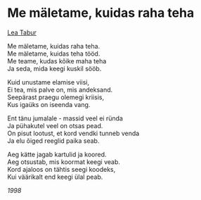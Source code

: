 # Me mäletame, kuidas raha teha

[Lea Tabur](./)

Me mäletame, kuidas raha teha.  
Me mäletame, kuidas teha tööd.  
Me teame, kudas kõike maha teha  
Ja seda, mida keegi kuskil sööb.

Kuid unustame elamise viisi,  
Ei tea, mis palve on, mis andeksand.  
Seepärast praegu olemegi kriisis,  
Kus igaüks on iseenda vang.

Ent tänu jumalale - massid veel ei ründa  
Ja pühakutel veel on otsas pead.  
On pisut lootust, et kord vendki tunneb venda  
Ja elu õiged reeglid paika seab.

Aeg kätte jagab kartulid ja koored.  
Aeg otsustab, mis koormat keegi veab.  
Kord ajaloos on tähtis seegi koodeks,  
Kui väärikalt end keegi ülal peab.

_1998_

